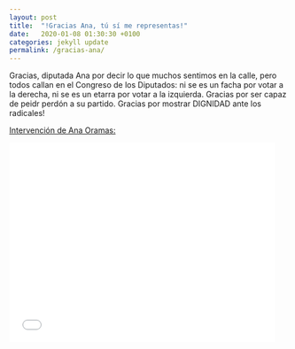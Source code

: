 ```yaml
---
layout: post
title:  "!Gracias Ana, tú sí me representas!"
date:   2020-01-08 01:30:30 +0100
categories: jekyll update
permalink: /gracias-ana/
---
```



Gracias, diputada Ana por decir lo que muchos sentimos en la calle, pero todos callan en el Congreso de los Diputados: ni se es un facha por votar a la derecha, ni se es un etarra por votar a la izquierda. Gracias por ser capaz de peidr perdón a su partido. Gracias por mostrar DIGNIDAD ante los radicales!


[Intervención de Ana Oramas:](https://youtu.be/MGLhkiLaeaE)

<iframe width="480" height="360" src="//www.youtube.com/embed/MGLhkiLaeaE" frameborder="0" allowfullscreen="allowfullscreen"></iframe>

